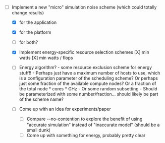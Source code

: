   - [ ] Implement a new "micro" simulation noise scheme (which could totally change results)
      - [X] for the application
      - [X] for the platform
      - [ ] for both? 

    - [X] Implement energy-specific resource selection schemes
            [X] min watts
            [X] min watts / flops

    - [ ] Energy algorithm?
             - some resource exclusion scheme for energy stuff!!
                - Perhaps just have a maximum number of hosts to use, which is a configuration parameter of the scheduling scheme? Or perhaps just some fraction of the available compute nodes? Or a fraction of the total node * cores * GHz
                - Or some random subsetting
                - Should be parameterized with some number/fraction... should likely be part of the scheme name? 
                

    - [ ] Come up with an idea for experiments/paper
      - [ ] Compare --no-contention to explore the benefit of using "accurate simulation" instead of "inaccurate model" (should be a small dunk)
      - [ ] Come up with something for energy, probably pretty clear

